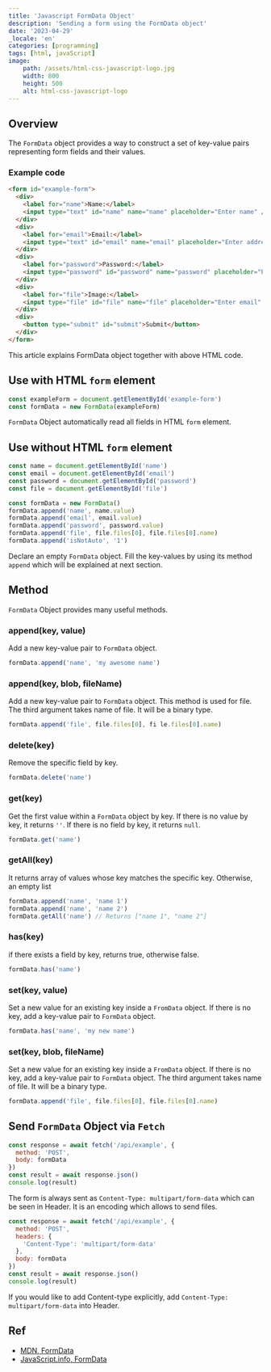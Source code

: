 ```yaml
---
title: 'Javascript FormData Object'
description: 'Sending a form using the FormData object'
date: '2023-04-29'
_locale: 'en'
categories: [programming]
tags: [html, javaScript]
image:
    path: /assets/html-css-javascript-logo.jpg
    width: 800
    height: 500
    alt: html-css-javascript-logo
---
```


## Overview
The `FormData` object provides a way to construct a set of key-value pairs representing form fields and their values.
### Example code
```html
<form id="example-form">
  <div>
    <label for="name">Name:</label>
    <input type="text" id="name" name="name" placeholder="Enter name" />
  </div>
  <div>
    <label for="email">Email:</label>
    <input type="text" id="email" name="email" placeholder="Enter address" />
  </div>
  <div>
    <label for="password">Password:</label>
    <input type="password" id="password" name="password" placeholder="Enter password" />
  </div>
  <div>
    <label for="file">Image:</label>
    <input type="file" id="file" name="file" placeholder="Enter email" />
  </div>
  <div>
    <button type="submit" id="submit">Submit</button>
  </div>
</form>
```
This article explains FormData object together with above HTML code.

## Use with HTML `form` element
```js
const exampleForm = document.getElementById('example-form')
const formData = new FormData(exampleForm)
```
`FormData` Object automatically read all fields in HTML `form` element.

## Use without HTML `form` element
```js
const name = document.getElementById('name')
const email = document.getElementById('email')
const password = document.getElementById('password')
const file = document.getElementById('file')

const formData = new FormData()
formData.append('name', name.value)
formData.append('email', email.value)
formData.append('password', password.value)
formData.append('file', file.files[0], file.files[0].name)
formData.append('isNotAuto', '1')
```
Declare an empty `FormData` object. Fill the key-values by using its method `append` which will be explained at next section.

## Method
`FormData` Object provides many useful methods.
### append(key, value)
Add a new key-value pair to `FormData` object.
```js
formData.append('name', 'my awesome name')
```
### append(key, blob, fileName)
Add a new key-value pair to `FormData` object. This method is used for file. The third argument takes name of file. It will be a binary type.
```js
formData.append('file', file.files[0], fi le.files[0].name)
```
### delete(key)
Remove the specific field by key.
```js
formData.delete('name')
```
### get(key)
Get the first value within a `FormData` object by key. 
If there is no value by key, it returns `''`.
If there is no field by key, it returns `null`.
```js
formData.get('name')
```
### getAll(key)
It returns array of values whose key matches the specific key. Otherwise, an empty list
```js
formData.append('name', 'name 1')
formData.append('name', 'name 2')
formData.getAll('name') // Returns ["name 1", "name 2"] 
```
### has(key)
if there exists a field by key, returns true, otherwise false.
```js
formData.has('name')
```
### set(key, value)
Set a new value for an existing key inside a `FromData` object. If there is no key, add a key-value pair to `FormData` object.
```js
formData.has('name', 'my new name')
```
### set(key, blob, fileName)
Set a new value for an existing key inside a `FromData` object. If there is no key, add a key-value pair to `FormData` object.
The third argument takes name of file. It will be a binary type.
```js
formData.append('file', file.files[0], file.files[0].name)
```

## Send `FormData` Object via `Fetch`
```js
const response = await fetch('/api/example', {
  method: 'POST',
  body: formData
})
const result = await response.json()
console.log(result)
```
The form is always sent as `Content-Type: multipart/form-data` which can be seen in Header. It is an encoding which allows to send files. 
```js
const response = await fetch('/api/example', {
  method: 'POST',
  headers: {
    'Content-Type': 'multipart/form-data'
  },
  body: formData
})
const result = await response.json()
console.log(result)
```
If you would like to add Content-type explicitly, add `Content-Type: multipart/form-data` into Header.

## Ref
- [MDN, FormData](https://developer.mozilla.org/en-US/docs/Web/API/FormData)
- [JavaScript.info, FormData](https://javascript.info/formdata)
